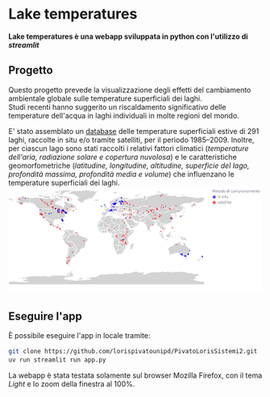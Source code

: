 # Lake temperatures

**Lake temperatures è una webapp sviluppata in python con l'utilizzo di *streamlit***

## Progetto

Questo progetto prevede la visualizzazione degli effetti del cambiamento ambientale globale sulle temperature superficiali dei laghi.  
Studi recenti hanno suggerito un riscaldamento significativo delle temperature dell'acqua in laghi individuali
in molte regioni del mondo.  

E' stato assemblato un [database](https://search.dataone.org/view/https%3A%2F%2Fpasta.lternet.edu%2Fpackage%2Fmetadata%2Feml%2Fknb-lter-ntl%2F10001%2F4) delle temperature superficiali estive di 291 laghi,
raccolte in situ e/o tramite satelliti, per il periodo 1985–2009. Inoltre, per ciascun lago sono stati raccolti i relativi fattori
climatici (*temperature dell'aria, radiazione solare e copertura nuvolosa*) e le caratteristiche geomorfometriche (*latitudine, longitudine,
altitudine, superficie del lago, profondità massima, profondità media e volume*) che influenzano le temperature superficiali dei laghi.
![Methods](visualization.png)

## Eseguire l'app

È possibile eseguire l'app in locale tramite:

```bash
git clone https://github.com/lorispivatounipd/PivatoLorisSistemi2.git
uv run streamlit run app.py
```

La webapp è stata testata solamente sul browser Mozilla Firefox, con il tema *Light* e lo zoom della finestra al 100%.
